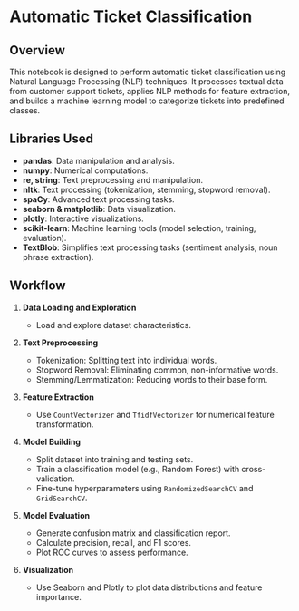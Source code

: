 # Automatic Ticket Classification

## Overview
This notebook is designed to perform automatic ticket classification using Natural Language Processing (NLP) techniques. It processes textual data from customer support tickets, applies NLP methods for feature extraction, and builds a machine learning model to categorize tickets into predefined classes.

## Libraries Used

- **pandas**: Data manipulation and analysis.
- **numpy**: Numerical computations.
- **re, string**: Text preprocessing and manipulation.
- **nltk**: Text processing (tokenization, stemming, stopword removal).
- **spaCy**: Advanced text processing tasks.
- **seaborn & matplotlib**: Data visualization.
- **plotly**: Interactive visualizations.
- **scikit-learn**: Machine learning tools (model selection, training, evaluation).
- **TextBlob**: Simplifies text processing tasks (sentiment analysis, noun phrase extraction).

## Workflow

1. **Data Loading and Exploration**
   - Load and explore dataset characteristics.
   
2. **Text Preprocessing** 
   - Tokenization: Splitting text into individual words.
   - Stopword Removal: Eliminating common, non-informative words.
   - Stemming/Lemmatization: Reducing words to their base form.
   
3. **Feature Extraction**
   - Use `CountVectorizer` and `TfidfVectorizer` for numerical feature transformation.
   
4. **Model Building**
   - Split dataset into training and testing sets.
   - Train a classification model (e.g., Random Forest) with cross-validation.
   - Fine-tune hyperparameters using `RandomizedSearchCV` and `GridSearchCV`.
   
5. **Model Evaluation**
   - Generate confusion matrix and classification report.
   - Calculate precision, recall, and F1 scores.
   - Plot ROC curves to assess performance.

6. **Visualization**
   - Use Seaborn and Plotly to plot data distributions and feature importance.
